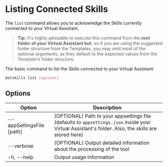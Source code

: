 # Listing Connected Skills

The `list` command allows you to acknowledge the Skills currently connected to your Virtual Assistant.

> **Tip:** It's highly advisable to execute this command from the **root folder of your Virtual Assistant bot**, so if you are using the suggested folder structure from the Templates, you may omit most of the optional arguments, as they default to the expected values from the Template's folder structure.

The basic command to list the Skills connected to your Virtual Assistant:
```bash
botskills list [options]
```

## Options

| Option                   | Description                                                             |
|--------------------------|-------------------------------------------------------------------------|
| --appSettingsFile [path]      | (OPTIONAL) Path to your appsettings file (defaults to `appsettings.json` inside your Virtual Assistant's folder. Also, the skills are stored here)
| --verbose                | (OPTIONAL) Output detailed information about the processing of the tool |
| -h, --help               | Output usage information                                                |
